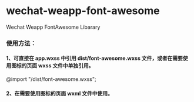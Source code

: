 # wechat-weapp-font-awesome
Wechat Weapp FontAwesome Libarary 

### 使用方法：

#### 1、可直接在 app.wxss 中引用 dist/font-awesome.wxss 文件，或者在需要使用图标的页面 wxss 文件中单独引用。

@import "/dist/font-awesome.wxss";

#### 2、在需要使用图标的页面 wxml 文件中使用。

<text class="fa fa-flag fa-5x"></text>
